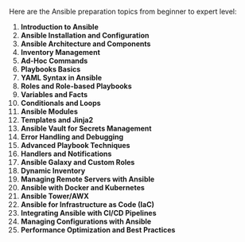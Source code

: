 Here are the Ansible preparation topics from beginner to expert level:

1. **Introduction to Ansible**
2. **Ansible Installation and Configuration**
3. **Ansible Architecture and Components**
4. **Inventory Management**
5. **Ad-Hoc Commands**
6. **Playbooks Basics**
7. **YAML Syntax in Ansible**
8. **Roles and Role-based Playbooks**
9. **Variables and Facts**
10. **Conditionals and Loops**
11. **Ansible Modules**
12. **Templates and Jinja2**
13. **Ansible Vault for Secrets Management**
14. **Error Handling and Debugging**
15. **Advanced Playbook Techniques**
16. **Handlers and Notifications**
17. **Ansible Galaxy and Custom Roles**
18. **Dynamic Inventory**
19. **Managing Remote Servers with Ansible**
20. **Ansible with Docker and Kubernetes**
21. **Ansible Tower/AWX**
22. **Ansible for Infrastructure as Code (IaC)**
23. **Integrating Ansible with CI/CD Pipelines**
24. **Managing Configurations with Ansible**
25. **Performance Optimization and Best Practices**

